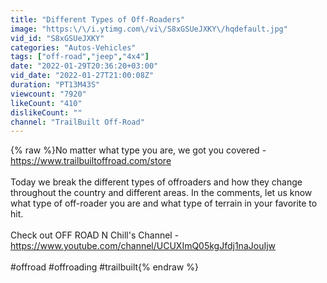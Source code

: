 ```yaml
---
title: "Different Types of Off-Roaders"
image: "https:\/\/i.ytimg.com\/vi\/S8xGSUeJXKY\/hqdefault.jpg"
vid_id: "S8xGSUeJXKY"
categories: "Autos-Vehicles"
tags: ["off-road","jeep","4x4"]
date: "2022-01-29T20:36:20+03:00"
vid_date: "2022-01-27T21:00:08Z"
duration: "PT13M43S"
viewcount: "7920"
likeCount: "410"
dislikeCount: ""
channel: "TrailBuilt Off-Road"
---
```

{% raw %}No matter what type you are, we got you covered - <a rel="nofollow" target="blank" href="https://www.trailbuiltoffroad.com/store">https://www.trailbuiltoffroad.com/store</a><br /><br />Today we break the different types of offroaders and how they change throughout the country and different areas. In the comments, let us know what type of off-roader you are and what type of terrain in your favorite to hit.<br /><br />Check out OFF ROAD N Chill's Channel - <a rel="nofollow" target="blank" href="https://www.youtube.com/channel/UCUXImQ05kgJfdj1naJouIjw">https://www.youtube.com/channel/UCUXImQ05kgJfdj1naJouIjw</a><br /><br />#offroad #offroading #trailbuilt{% endraw %}
